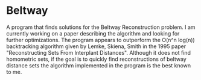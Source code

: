 # Beltway
A program that finds solutions for the Beltway Reconstruction problem. 
I am currently working on a paper describing the algorithm and looking for further optimizations. 
The program appears to outperform the O(n^n log(n)) backtracking algorithm given by Lemke, Skiena, Smith in 
the 1995 paper "Reconstructing Sets From Interplant Distances". Although it does not find homometric sets, if the goal is to quickly find reconstructions of beltway distance sets the algorithm implemented in the program is the best known to me. 
